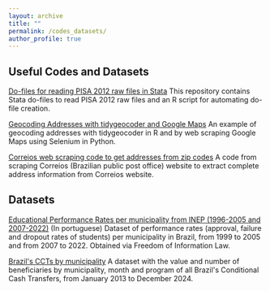 ```yaml
---
layout: archive
title: ""
permalink: /codes_datasets/
author_profile: true
---
```



<h2>Useful Codes and Datasets</h2>

[Do-files for reading PISA 2012 raw files in Stata](https://github.com/femdias/PISA2012_Stata)
This repository contains Stata do-files to read PISA 2012 raw files and an R script for automating do-file creation.

[Geocoding Addresses with tidygeocoder and Google Maps](https://github.com/femdias/Geocoding-Addresses)
An example of geocoding addresses with tidygeocoder in R and by web scraping Google Maps using Selenium in Python.

[Correios web scraping code to get addresses from zip codes](https://github.com/femdias/Correios-web-scraper)
A code from scraping Correios (Brazilian public post office) website to extract complete address information from Correios website.

<h2>Datasets</h2>

[Educational Performance Rates per municipality from INEP (1996-2005 and 2007-2022)](https://github.com/femdias/taxas-rendimento-escolar-inep) (In portuguese)
Dataset of performance rates  (approval, failure and dropout rates of students) per municipality in Brazil, from 1999 to 2005 and from 2007 to 2022. Obtained via Freedom of Information Law.

[Brazil's CCTs by municipality](https://github.com/femdias/Brazil_CCTs_by_municipality/tree/main) 
A dataset with the value and number of beneficiaries by municipality, month and program of all Brazil's Conditional Cash Transfers, from January 2013 to December 2024.



